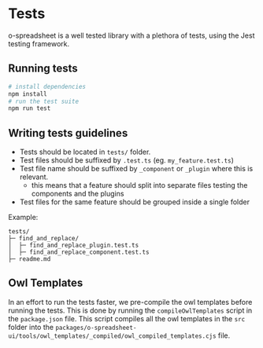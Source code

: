 # Tests

o-spreadsheet is a well tested library with a plethora of tests, using the Jest testing framework.

## Running tests

```bash
# install dependencies
npm install
# run the test suite
npm run test
```

## Writing tests guidelines

- Tests should be located in `tests/` folder.
- Test files should be suffixed by `.test.ts` (eg. `my_feature.test.ts`)
- Test file name should be suffixed by `_component` or `_plugin` where this is relevant.
  - this means that a feature should split into separate files testing the components and the plugins
- Test files for the same feature should be grouped inside a single folder

Example:

```
tests/
├─ find_and_replace/
│  ├─ find_and_replace_plugin.test.ts
│  ├─ find_and_replace_component.test.ts
├─ readme.md
```

## Owl Templates

In an effort to run the tests faster, we pre-compile the owl templates before running the tests. This is done by running the `compileOwlTemplates` script in the `package.json` file. This script compiles all the owl templates in the `src` folder into the `packages/o-spreadsheet-ui/tools/owl_templates/_compiled/owl_compiled_templates.cjs` file.
